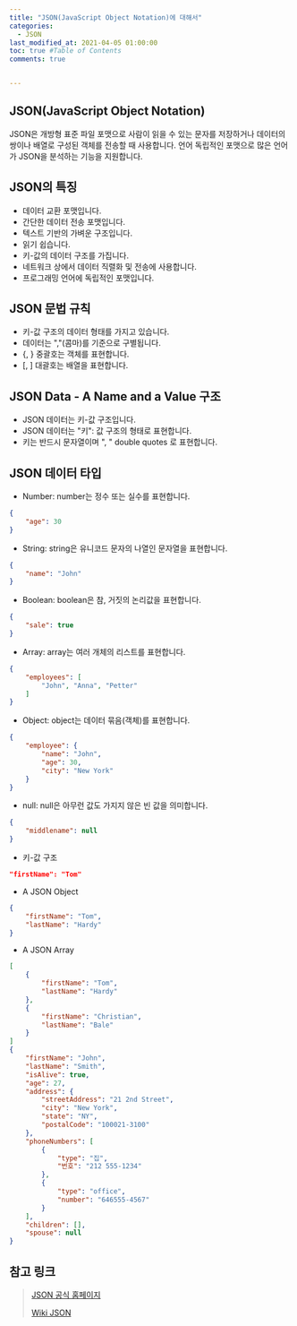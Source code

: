 ```yaml
---
title: "JSON(JavaScript Object Notation)에 대해서"
categories: 
  - JSON
last_modified_at: 2021-04-05 01:00:00
toc: true #Table of Contents
comments: true


---
```


## JSON(JavaScript Object Notation)


JSON은 개방형 표준 파일 포맷으로 사람이 읽을 수 있는 문자를 저장하거나 데이터의 쌍이나 배열로 구성된 객체를 전송할 때 사용합니다. 언어 독립적인 포맷으로 많은 언어가 JSON을 분석하는 기능을 지원합니다.

## JSON의 특징


-   데이터 교환 포맷입니다.
-   간단한 데이터 전송 포맷입니다.
-   텍스트 기반의 가벼운 구조입니다.
-   읽기 쉽습니다.
-   키-값의 데이터 구조를 가집니다.
-   네트워크 상에서 데이터 직렬화 및 전송에 사용합니다.
-   프로그래밍 언어에 독립적인 포맷입니다.

## JSON 문법 규칙

-   키-값 구조의 데이터 형태를 가지고 있습니다.
-   데이터는 ","(콤마)를 기준으로 구별됩니다.
-   {, } 중괄호는 객체를 표현합니다.
-   [, ] 대괄호는 배열을 표현합니다.

## JSON Data - A Name and a Value 구조

-   JSON 데이터는 키-값 구조입니다.
-   JSON 데이터는 "키": 값 구조의 형태로 표현합니다.
-   키는 반드시 문자열이며 ", " double quotes 로 표현합니다.

## JSON 데이터 타입

-   Number: number는 정수 또는 실수를 표현합니다.

```json
{
	"age": 30
}
```

-   String: string은 유니코드 문자의 나열인 문자열을 표현합니다.

```json
{
	"name": "John"
}
```

-   Boolean: boolean은 참, 거짓의 논리값을 표현합니다.

```json
{
	"sale": true
}
```

-   Array: array는 여러 개체의 리스트를 표현합니다.

```json
{
	"employees": [
		"John", "Anna", "Petter"
	]
}
```

-   Object: object는 데이터 묶음(객체)를 표현합니다.

```json
{
	"employee": {
		"name": "John",
		"age": 30,
		"city": "New York"
	}
}
```

-   null: null은 아무런 값도 가지지 않은 빈 값을 의미합니다.

```json
{
	"middlename": null
}
```

-   키-값 구조

```json
"firstName": "Tom"
```

-   A JSON Object

```json
{
	"firstName": "Tom",
	"lastName": "Hardy"
}
```

-   A JSON Array

```json
[
	{
		"firstName": "Tom",
		"lastName": "Hardy"
	},
	{
		"firstName": "Christian",
		"lastName": "Bale"
	}
]
{
	"firstName": "John",
	"lastName": "Smith",
	"isAlive": true,
	"age": 27,
	"address": {
		"streetAddress": "21 2nd Street",
		"city": "New York",
		"state": "NY",
		"postalCode": "100021-3100"
	},
	"phoneNumbers": [
		{
			"type": "집",
			"번호": "212 555-1234"
		},
		{
			"type": "office",
			"number": "646555-4567"
		}
	],
	"children": [],
	"spouse": null
}
```

## 참고 링크

>   [JSON 공식 홈페이지](https://www.json.org/json-en.html)
>
>   [Wiki JSON](https://en.wikipedia.org/wiki/JSON)